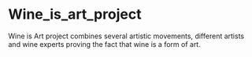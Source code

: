# Wine_is_art_project
Wine is Art project combines several artistic movements, different artists and wine experts proving the fact that wine is a form of art.
